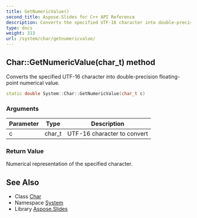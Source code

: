 ```yaml
---
title: GetNumericValue()
second_title: Aspose.Slides for C++ API Reference
description: Converts the specified UTF-16 character into double-precision floating-point numerical value.
type: docs
weight: 313
url: /system/char/getnumericvalue/
---
```

## Char::GetNumericValue(char_t) method


Converts the specified UTF-16 character into double-precision floating-point numerical value.

```cpp
static double System::Char::GetNumericValue(char_t c)
```


### Arguments

| Parameter | Type | Description |
| --- | --- | --- |
| c | char_t | UTF-16 character to convert |

### Return Value

Numerical representation of the specified character.

## See Also

* Class [Char](../)
* Namespace [System](../../)
* Library [Aspose.Slides](../../../)